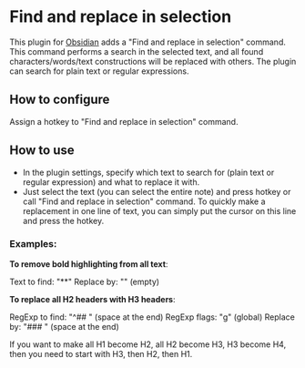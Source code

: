 # Find and replace in selection

This plugin for [Obsidian](https://obsidian.md/) adds a "Find and replace in selection" command. This command performs a search in the selected text, and all found characters/words/text constructions will be replaced with others. The plugin can search for plain text or regular expressions.

## How to configure

Assign a hotkey to "Find and replace in selection" command.

## How to use

- In the plugin settings, specify which text to search for (plain text or regular expression) and what to replace it with. 
- Just select the text (you can select the entire note) and press hotkey or call "Find and replace in selection" command. To quickly make a replacement in one line of text, you can simply put the cursor on this line and press the hotkey.

### Examples:

**To remove bold highlighting from all text**:

Text to find: "**"
Replace by: "" (empty)

**To replace all H2 headers with H3 headers**:

RegExp to find: "^## " (space at the end)
RegExp flags: "g" (global)
Replace by: "### " (space at the end)

If you want to make all H1 become H2, all H2 become H3, H3 become H4, then you need to start with H3, then H2, then H1.
